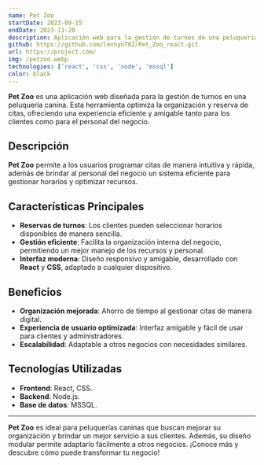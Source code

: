 ```yaml
---
name: Pet Zoo
startDate: 2023-09-15
endDate: 2023-11-20
description: Aplicación web para la gestión de turnos de una peluqueria canina, facilitando la organización y reserva de citas de manera eficiente y amigable tanto para los clientes como para el personal del negocio.
github: https://github.com/lennynT02/Pet_Zoo_react.git
url: https://project.com/
img: /petzoo.webp
technologies: ['react', 'css', 'node', 'mssql']
color: black
---
```


**Pet Zoo** es una aplicación web diseñada para la gestión de turnos en una
peluquería canina. Esta herramienta optimiza la organización y reserva de citas,
ofreciendo una experiencia eficiente y amigable tanto para los clientes como
para el personal del negocio.

## **Descripción**

**Pet Zoo** permite a los usuarios programar citas de manera intuitiva y rápida,
además de brindar al personal del negocio un sistema eficiente para
gestionar horarios y optimizar recursos.

## **Características Principales**

- **Reservas de turnos**: Los clientes pueden seleccionar horarios disponibles
  de manera sencilla.
- **Gestión eficiente**: Facilita la organización interna del negocio,
  permitiendo un mejor manejo de los recursos y personal.
- **Interfaz moderna**: Diseño responsivo y amigable, desarrollado con **React**
  y **CSS**, adaptado a cualquier dispositivo.

## **Beneficios**

- **Organización mejorada**: Ahorro de tiempo al gestionar citas de manera
  digital.
- **Experiencia de usuario optimizada**: Interfaz amigable y fácil de usar
  para clientes y administradores.
- **Escalabilidad**: Adaptable a otros negocios con necesidades similares.

## **Tecnologías Utilizadas**

- **Frontend**: React, CSS.
- **Backend**: Node.js.
- **Base de datos**: MSSQL.

---

**Pet Zoo** es ideal para peluquerías caninas que buscan mejorar su
organización y brindar un mejor servicio a sus clientes. Además, su diseño
modular permite adaptarlo fácilmente a otros negocios.
¡Conoce más y descubre cómo puede transformar tu negocio!
